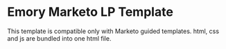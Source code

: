 # Emory Marketo LP Template

This template is compatible only with Marketo guided templates.
html, css and js are bundled into one html file.
